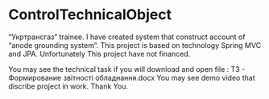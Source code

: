 # ControlTechnicalObject
“Укртрансгаз” trainee. I have created system that construct account of “anode grounding system”. 
This project is based on technology Spring MVC and JPA. Unfortunately This project have not financed.

You may see the technical task if you will download and open file : ТЗ - Формирование звітності обладнання.docx
You may see demo video that discribe project in work.
Thank You.
